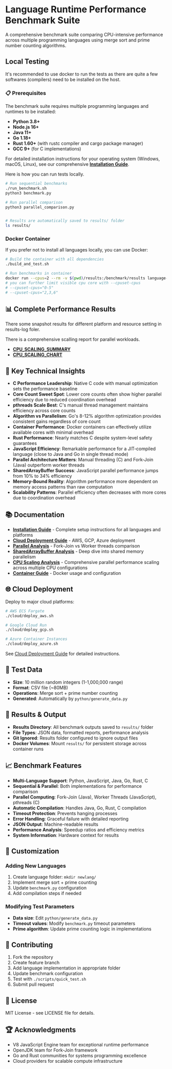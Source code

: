 # Language Runtime Performance Benchmark Suite

A comprehensive benchmark suite comparing CPU-intensive performance across multiple programming languages using merge sort and prime number counting algorithms.

## Local Testing
It's recommended to use docker to run the tests as there are quite a few softwares (compilers) need to be installed on the host.

### 📋 Prerequisites

The benchmark suite requires multiple programming languages and runtimes to be installed:

- **Python 3.8+**
- **Node.js 16+** 
- **Java 11+**
- **Go 1.18+**
- **Rust 1.60+** (with rustc compiler and cargo package manager)
- **GCC 9+** (for C implementations)

For detailed installation instructions for your operating system (Windows, macOS, Linux), see our comprehensive **[Installation Guide](INSTALLATION.md)**.

Here is how you can run tests locally.
```bash
# Run sequential benchmarks
./run_benchmark.sh
python3 benchmark.py

# Run parallel comparison
python3 parallel_comparison.py


# Results are automatically saved to results/ folder
ls results/
```

### Docker Container

If you prefer not to install all languages locally, you can use Docker:

```bash
# Build the container with all dependencies
./build_and_test.sh

# Run benchmarks in container
docker run --cpus=2 --rm -v $(pwd)/results:/benchmark/results language-benchmark
# you can further limit visible cpu core with --cpuset-cpus
# --cpuset-cpus="0-5"
# --cpuset-cpus="2,3,6"
```

## 📊 Complete Performance Results

There some snapshot results for different platform and resource setting in results-log foler.

There is a comprehensive scalling report for parallel workloads. 
- **[CPU_SCALING_SUMMARY](docs/cpu_scaling_results_mac/CPU_SCALING_SUMMARY.md)**
- **[CPU_SCALING_CHART](docs/cpu_scaling_results_mac/runtime_performance_chart.png)**


## 🔬 Key Technical Insights

- **C Performance Leadership**: Native C code with manual optimization sets the performance baseline
- **Core Count Sweet Spot**: Lower core counts often show higher parallel efficiency due to reduced coordination overhead
- **pthreads Scale Best**: C's manual thread management maintains efficiency across core counts
- **Algorithm vs Parallelism**: Go's 8-12% algorithm optimization provides consistent gains regardless of core count
- **Container Performance**: Docker containers can effectively utilize available cores with minimal overhead
- **Rust Performance**: Nearly matches C despite system-level safety guarantees
- **JavaScript Efficiency**: Remarkable performance for a JIT-compiled language (close to Java and Go in single thread mode)
- **Parallel Architecture Matters**: Manual threading (C) and Fork-Join (Java) outperform worker threads
- **SharedArrayBuffer Success**: JavaScript parallel performance jumps from 10% to 34% efficiency
- **Memory-Bound Reality**: Algorithm performance more dependent on memory access patterns than raw computation
- **Scalability Patterns**: Parallel efficiency often decreases with more cores due to coordination overhead

## 📚 Documentation

- **[Installation Guide](docs/INSTALLATION.md)** - Complete setup instructions for all languages and platforms
- **[Cloud Deployment Guide](docs/CLOUD_DEPLOYMENT_GUIDE.md)** - AWS, GCP, Azure deployment
- **[Parallel Analysis](docs/PARALLEL_ANALYSIS.md)** - Fork-Join vs Worker threads comparison  
- **[SharedArrayBuffer Analysis](docs/SHAREDARRAYBUFFER_ANALYSIS.md)** - Deep dive into shared memory parallelism
- **[CPU Scaling Analysis](docs/cpu_scaling_results_mac/CPU_SCALING_SUMMARY.md)** - Comprehensive parallel performance scaling across multiple CPU configurations
- **[Container Guide](docs/README_CONTAINER.md)** - Docker usage and configuration


## 🌐 Cloud Deployment

Deploy to major cloud platforms:

```bash
# AWS ECS Fargate
./cloud/deploy_aws.sh

# Google Cloud Run
./cloud/deploy_gcp.sh

# Azure Container Instances
./cloud/deploy_azure.sh
```

See [Cloud Deployment Guide](docs/CLOUD_DEPLOYMENT_GUIDE.md) for detailed instructions.

## 🧪 Test Data

- **Size**: 10 million random integers (1-1,000,000 range)
- **Format**: CSV file (~80MB)
- **Operations**: Merge sort + prime number counting
- **Generated**: Automatically by `python/generate_data.py`

## 📁 Results & Output

- **Results Directory**: All benchmark outputs saved to `results/` folder
- **File Types**: JSON data, formatted reports, performance analysis
- **Git Ignored**: Results folder configured to ignore output files
- **Docker Volumes**: Mount `results/` for persistent storage across container runs

## 📈 Benchmark Features

- **Multi-Language Support**: Python, JavaScript, Java, Go, Rust, C
- **Sequential & Parallel**: Both implementations for performance comparison
- **Parallel Computing**: Fork-Join (Java), Worker Threads (JavaScript), pthreads (C)
- **Automatic Compilation**: Handles Java, Go, Rust, C compilation
- **Timeout Protection**: Prevents hanging processes
- **Error Handling**: Graceful failure with detailed reporting
- **JSON Output**: Machine-readable results
- **Performance Analysis**: Speedup ratios and efficiency metrics
- **System Information**: Hardware context for results

## 🔧 Customization

### Adding New Languages
1. Create language folder: `mkdir newlang/`
2. Implement merge sort + prime counting
3. Update `benchmark.py` configuration
4. Add compilation steps if needed

### Modifying Test Parameters
- **Data size**: Edit `python/generate_data.py`
- **Timeout values**: Modify `benchmark.py` timeout parameters
- **Prime algorithm**: Update prime counting logic in implementations

## 🤝 Contributing

1. Fork the repository
2. Create feature branch
3. Add language implementation in appropriate folder
4. Update benchmark configuration
5. Test with `./scripts/quick_test.sh`
6. Submit pull request

## 📄 License

MIT License - see LICENSE file for details.

## 🏆 Acknowledgments

- V8 JavaScript Engine team for exceptional runtime performance
- OpenJDK team for Fork-Join framework
- Go and Rust communities for systems programming excellence
- Cloud providers for scalable compute infrastructure 